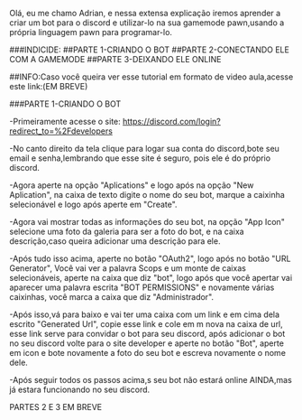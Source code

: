 Olá, eu me chamo Adrian, e nessa extensa explicação iremos aprender a criar um bot para o discord e utilizar-lo na sua gamemode pawn,usando a própria linguagem pawn para programar-lo.

###INDICIDE:
##PARTE 1-CRIANDO O BOT
##PARTE 2-CONECTANDO ELE COM A GAMEMODE
##PARTE 3-DEIXANDO ELE ONLINE

##INFO:Caso você queira ver esse tutorial em formato de video aula,acesse este link:(EM BREVE) 

###PARTE 1-CRIANDO O BOT

-Primeiramente acesse o site: https://discord.com/login?redirect_to=%2Fdevelopers

-No canto direito da tela clique para logar sua conta do discord,bote seu email e senha,lembrando que esse site é seguro, pois ele é do próprio discord.

-Agora aperte na opção "Aplications" e logo após na opção "New Aplication", na caixa de texto digite o nome do seu bot, marque a caixinha selecionável e logo após aperte em "Create".

-Agora vai mostrar todas as informações do seu bot, na opção "App Icon" selecione uma foto da galeria para ser a foto do bot, e na caixa descrição,caso queira adicionar uma descrição para ele.

-Após tudo isso acima, aperte no botão "OAuth2", logo após no botão "URL Generator", Você vai ver a palavra Scops e um monte de caixas selecionáveis, aperte na caixa que diz "bot", logo após que você apertar vai aparecer uma palavra escrita "BOT PERMISSIONS" e novamente várias caixinhas, você marca a caixa que diz "Administrador".

-Após isso,vá para baixo e vai ter uma caixa com um link e em cima dela escrito "Generated Url", copie esse link e cole em m nova na caixa de url, esse link serve para convidar o bot para seu discord, após adicionar o bot no seu discord volte para o site developer e aperte no botão "Bot", aperte em icon e bote novamente a foto do seu bot e escreva novamente o nome dele.

-Após seguir todos os passos acima,s seu bot não estará online AINDA,mas já estara funcionando no seu discord.

PARTES 2 E 3 EM BREVE